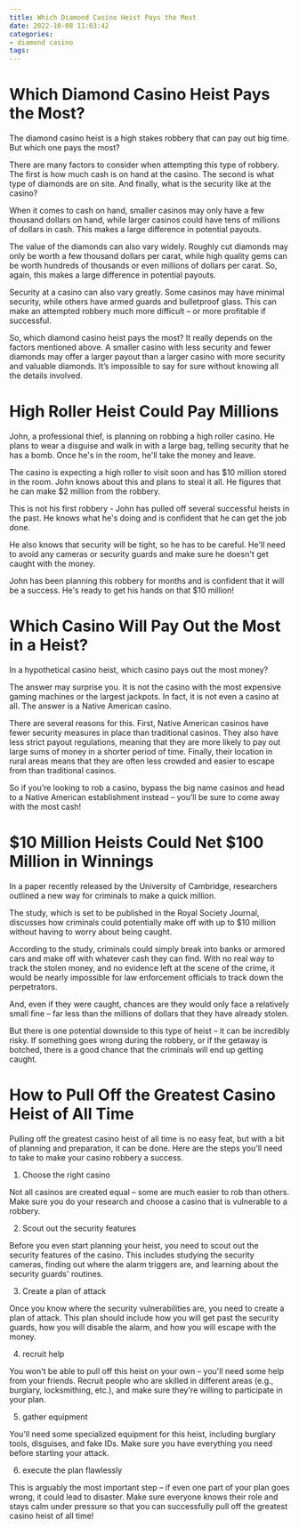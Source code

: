 ```yaml
---
title: Which Diamond Casino Heist Pays the Most
date: 2022-10-08 11:03:42
categories:
- diamond casino
tags:
---
```



#  Which Diamond Casino Heist Pays the Most?

The diamond casino heist is a high stakes robbery that can pay out big time. But which one pays the most?

There are many factors to consider when attempting this type of robbery. The first is how much cash is on hand at the casino. The second is what type of diamonds are on site. And finally, what is the security like at the casino?

When it comes to cash on hand, smaller casinos may only have a few thousand dollars on hand, while larger casinos could have tens of millions of dollars in cash. This makes a large difference in potential payouts.

The value of the diamonds can also vary widely. Roughly cut diamonds may only be worth a few thousand dollars per carat, while high quality gems can be worth hundreds of thousands or even millions of dollars per carat. So, again, this makes a large difference in potential payouts.

Security at a casino can also vary greatly. Some casinos may have minimal security, while others have armed guards and bulletproof glass. This can make an attempted robbery much more difficult – or more profitable if successful.

So, which diamond casino heist pays the most? It really depends on the factors mentioned above. A smaller casino with less security and fewer diamonds may offer a larger payout than a larger casino with more security and valuable diamonds. It’s impossible to say for sure without knowing all the details involved.

#  High Roller Heist Could Pay Millions

John, a professional thief, is planning on robbing a high roller casino. He plans to wear a disguise and walk in with a large bag, telling security that he has a bomb. Once he's in the room, he'll take the money and leave.

The casino is expecting a high roller to visit soon and has $10 million stored in the room. John knows about this and plans to steal it all. He figures that he can make $2 million from the robbery.

This is not his first robbery - John has pulled off several successful heists in the past. He knows what he's doing and is confident that he can get the job done.

He also knows that security will be tight, so he has to be careful. He'll need to avoid any cameras or security guards and make sure he doesn't get caught with the money.

John has been planning this robbery for months and is confident that it will be a success. He's ready to get his hands on that $10 million!

#  Which Casino Will Pay Out the Most in a Heist?

In a hypothetical casino heist, which casino pays out the most money? 

The answer may surprise you. It is not the casino with the most expensive gaming machines or the largest jackpots. In fact, it is not even a casino at all. The answer is a Native American casino.

There are several reasons for this. First, Native American casinos have fewer security measures in place than traditional casinos. They also have less strict payout regulations, meaning that they are more likely to pay out large sums of money in a shorter period of time. Finally, their location in rural areas means that they are often less crowded and easier to escape from than traditional casinos.

So if you’re looking to rob a casino, bypass the big name casinos and head to a Native American establishment instead – you’ll be sure to come away with the most cash!

#  $10 Million Heists Could Net $100 Million in Winnings

In a paper recently released by the University of Cambridge, researchers outlined a new way for criminals to make a quick million.

The study, which is set to be published in the Royal Society Journal, discusses how criminals could potentially make off with up to $10 million without having to worry about being caught.

According to the study, criminals could simply break into banks or armored cars and make off with whatever cash they can find. With no real way to track the stolen money, and no evidence left at the scene of the crime, it would be nearly impossible for law enforcement officials to track down the perpetrators.

And, even if they were caught, chances are they would only face a relatively small fine – far less than the millions of dollars that they have already stolen.

But there is one potential downside to this type of heist – it can be incredibly risky. If something goes wrong during the robbery, or if the getaway is botched, there is a good chance that the criminals will end up getting caught.

#  How to Pull Off the Greatest Casino Heist of All Time

Pulling off the greatest casino heist of all time is no easy feat, but with a bit of planning and preparation, it can be done. Here are the steps you'll need to take to make your casino robbery a success.

1. Choose the right casino

Not all casinos are created equal – some are much easier to rob than others. Make sure you do your research and choose a casino that is vulnerable to a robbery.

2. Scout out the security features

Before you even start planning your heist, you need to scout out the security features of the casino. This includes studying the security cameras, finding out where the alarm triggers are, and learning about the security guards' routines.

3. Create a plan of attack

Once you know where the security vulnerabilities are, you need to create a plan of attack. This plan should include how you will get past the security guards, how you will disable the alarm, and how you will escape with the money.

4. recruit help

You won't be able to pull off this heist on your own – you'll need some help from your friends. Recruit people who are skilled in different areas (e.g., burglary, locksmithing, etc.), and make sure they're willing to participate in your plan.

5. gather equipment

You'll need some specialized equipment for this heist, including burglary tools, disguises, and fake IDs. Make sure you have everything you need before starting your attack.

6. execute the plan flawlessly

This is arguably the most important step – if even one part of your plan goes wrong, it could lead to disaster. Make sure everyone knows their role and stays calm under pressure so that you can successfully pull off the greatest casino heist of all time!